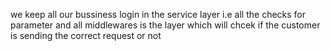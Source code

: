 we keep all our bussiness login in the service layer i.e all the checks for parameter and all
middlewares is the layer which will chcek if the customer is sending the correct request or not